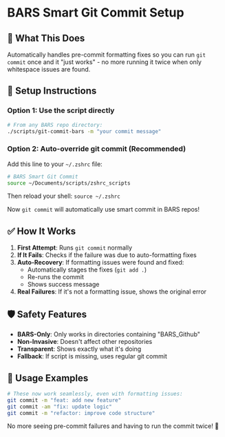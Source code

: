# BARS Smart Git Commit Setup

## 🎯 What This Does
Automatically handles pre-commit formatting fixes so you can run `git commit` once and it "just works" - no more running it twice when only whitespace issues are found.

## 🔧 Setup Instructions

### Option 1: Use the script directly
```bash
# From any BARS repo directory:
./scripts/git-commit-bars -m "your commit message"
```

### Option 2: Auto-override git commit (Recommended)
Add this line to your `~/.zshrc` file:

```bash
# BARS Smart Git Commit
source ~/Documents/scripts/zshrc_scripts
```

Then reload your shell: `source ~/.zshrc`

Now `git commit` will automatically use smart commit in BARS repos!

## ✅ How It Works

1. **First Attempt**: Runs `git commit` normally
2. **If It Fails**: Checks if the failure was due to auto-formatting fixes
3. **Auto-Recovery**: If formatting issues were found and fixed:
   - Automatically stages the fixes (`git add .`)
   - Re-runs the commit
   - Shows success message
4. **Real Failures**: If it's not a formatting issue, shows the original error

## 🛡️ Safety Features

- **BARS-Only**: Only works in directories containing "BARS_Github"
- **Non-Invasive**: Doesn't affect other repositories
- **Transparent**: Shows exactly what it's doing
- **Fallback**: If script is missing, uses regular git commit

## 🎉 Usage Examples

```bash
# These now work seamlessly, even with formatting issues:
git commit -m "feat: add new feature"
git commit -am "fix: update logic"
git commit -m "refactor: improve code structure"
```

No more seeing pre-commit failures and having to run the commit twice! 🚀
